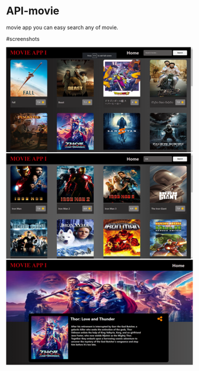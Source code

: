 # API-movie
movie app you can easy search any of movie.

#screenshots

<img src="Screenshot (35).png"/>

<img src="Screenshot (36).png"/>

<img src="Screenshot (37).png"/>
